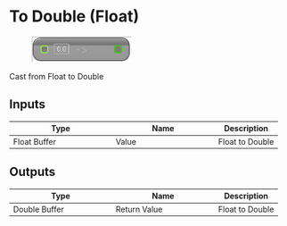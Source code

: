 # To Double (Float)

<div align="left" data-full-width="false">

<figure><img src="To_Double_(Float).png" alt=""><figcaption></figcaption></figure>

</div>

Cast from Float to Double

## Inputs

<table>
<thead><tr><th width="170">Type</th><th width="170">Name</th><th>Description</th></tr></thead>
<tbody>
<tr><td>Float Buffer</td><td>Value</td><td>Float to Double</td></tr>
</tbody>
</table>

## Outputs

<table>
<thead><tr><th width="170">Type</th><th width="170">Name</th><th>Description</th></tr></thead>
<tbody>
<tr><td>Double Buffer</td><td>Return Value</td><td>Float to Double</td></tr>
</tbody>
</table>
